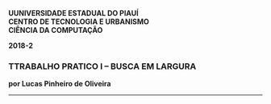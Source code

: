 <dl>
<p><strong>
UUNIVERSIDADE ESTADUAL DO PIAUÍ<br>
CENTRO DE TECNOLOGIA E URBANISMO<br>
CIÊNCIA DA COMPUTAÇÃO<br>

<p>2018-2</p>
</strong></p>
</dl>

### TTRABALHO PRATICO I – BUSCA EM LARGURA

**por Lucas Pinheiro de Oliveira**

---
